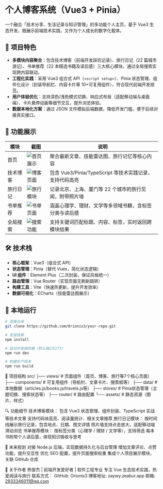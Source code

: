 # 个人博客系统（Vue3 + Pinia）

一个融合「技术分享、生活记录与知识管理」的多功能个人主页，基于 Vue3 生态开发，既展示前端技术实践，又作为个人成长的数字化载体。

## 🌟 项目特色

- **多模块内容聚合**：包含技术博客（前端开发踩坑记录）、旅行日记（22 篇城市游记）、书单推荐（22 本精选书籍及读后感）三大核心模块，通过全局搜索实现跨内容联动。
- **工程化实践**：采用 Vue3 组合式 API（`<script setup>`）、Pinia 状态管理、组件化设计（封装导航栏、内容卡片等 10+可复用组件），符合现代前端开发规范。
- **用户体验优化**：支持深色/浅色模式切换、响应式布局（适配移动端与桌面端）、卡片悬停动画等细节交互，提升浏览体验。
- **数据本地化方案**：通过 JSON 文件模拟后端数据，降低开发门槛，便于后续对接真实接口。

## 📸 功能展示

| 模块     | 截图                                                                                                  | 说明                                                    |
| -------- | ----------------------------------------------------------------------------------------------------- | ------------------------------------------------------- |
| 首页     | ![首页展示](https://raw.githubusercontent.com/Orionis3/blog/main/assets/images/shoye) | 聚合最新文章、技能雷达图、旅行记忆等核心内容            |
| 技术博客 | ![博客页面](https://raw.githubusercontent.com/Orionis3/blog/main/assets/images/jishu.png)     | 包含 Vue3/Pinia/TypeScript 等技术实践记录，支持代码高亮 |
| 旅行日记 | ![旅行模块](https://raw.githubusercontent.com/Orionis3/blog/main/assets/images/lvxing)   | 记录北京、上海、厦门等 22 个城市的旅行见闻，附带照片墙  |
| 书单推荐 | ![书单页面](https://raw.githubusercontent.com/Orionis3/blog/main/assets/images/shudan)    | 涵盖心理学、理财、文学等多领域书籍，含标签分类与读后感  |
| 全局搜索 | ![搜索功能](https://raw.githubusercontent.com/Orionis3/blog/main/assets/images/quanju)   | 支持关键词匹配标题、内容、标签，实时返回跨模块结果      |

## 🛠️ 技术栈

- **核心框架**：Vue3（组合式 API）
- **状态管理**：Pinia（替代 Vuex，简化状态逻辑）
- **UI 组件**：Element Plus（二次封装，保证风格统一）
- **路由管理**：Vue Router（实现页面无刷新跳转）
- **构建工具**：Vite（快速热更新，提升开发效率）
- **数据可视化**：ECharts（技能雷达图展示）

## 🚀 本地运行

```bash
# 克隆仓库
git clone https://github.com/Orionis3/your-repo.git

# 安装依赖
npm install

# 启动开发服务器（默认端口5173）
npm run dev

# 构建生产版本
npm run build
```

📁 项目结构
src/
├── views/           # 页面组件（首页、博客、旅行等7个核心页面）
├── components/      # 可复用组件（导航栏、文章卡片、搜索框等）
├── data/            # 本地数据（articles.js/books.js/travels.js等）
├── stores/          # Pinia状态管理（主题切换、搜索状态等）
├── router/          # 路由配置
└── assets/          # 静态资源（图片、样式）

🔍 功能细节
技术博客模块：
包含 Vue3 状态管理、组件封装、TypeScript 实战等技术文章
支持代码块高亮、阅读量统计、相关文章推荐
旅行日记模块：
按时间线展示旅行记录，包含地点、日期、图文详情
照片墙支持点击放大，适配移动端滑动浏览
书单推荐模块：
按标签分类（心理学 / 理财 / 文学等），支持筛选
每本书附带个人读后感，体现知识吸收与思考

🔄 未来规划
对接 Node.js 后端，实现数据持久化与后台管理
增加文章评论、点赞功能，提升交互性
优化 SEO 配置，提升页面搜索权重
集成个人项目展示模块，关联 GitHub 仓库

👤 关于作者
熊俊杰 | 前端开发爱好者 | 软件工程专业
专注 Vue 生态技术实践，热爱阅读与旅行
联系方式：
GitHub: Orionis3
博客地址: zaywy.zeabur.app
邮箱: 2933346011@qq.com
